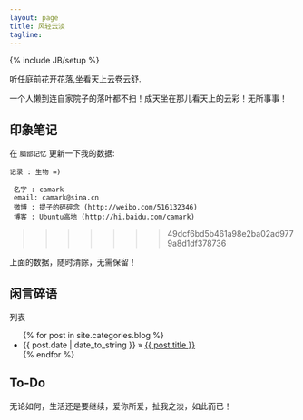 ```yaml
---
layout: page
title: 风轻云淡
tagline: 
---
```

{% include JB/setup %}

听任庭前花开花落,坐看天上云卷云舒.

一个人懒到连自家院子的落叶都不扫！成天坐在那儿看天上的云彩！无所事事！
## 印象笔记

在 `脑部记忆` 更新一下我的数据:
    
    记录 : 生物 =)
    
     名字 : camark
     email: camark@sina.cn
     微博 : 提子的碎碎念 (http://weibo.com/516132346)
     博客 : Ubuntu高地 (http://hi.baidu.com/camark)
>>>>>>> 49dcf6bd5b461a98e2ba02ad9779a8d1df378736

上面的数据，随时清除，无需保留！
    
## 闲言碎语

列表

<ul class="posts">
  {% for post in site.categories.blog %}
    <li><span>{{ post.date | date_to_string }}</span> &raquo; <a href="{{ BASE_PATH }}{{ post.url }}">{{ post.title }}</a></li>
  {% endfor %}
</ul>

## To-Do

无论如何，生活还是要继续，爱你所爱，扯我之淡，如此而已！


